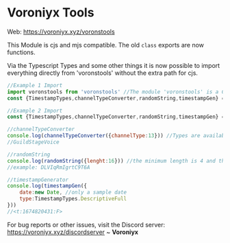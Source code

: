 # Voroniyx Tools
Web: https://voroniyx.xyz/voronstools

This Module is cjs and mjs compatible.
The old `class` exports are now functions.

Via the Typescript Types and some other things it is now possible to import everything directly from 'voronstools' without the extra path for cjs.
```js
//Example 1 Import
import voronstools from 'voronstools' //The module 'voronstools' is a CommonJS module that may not support all module.exports as named exports.
const {TimestampTypes,channelTypeConverter,randomString,timestampGen} = voronstools

//Example 2 Import
const {TimestampTypes,channelTypeConverter,randomString,timestampGen} = require('voronstools')

//channelTypeConverter
console.log(channelTypeConverter({channelType:13})) //Types are available via Intellisense 
//GuildStageVoice

//randomString
console.log(randomString({lenght:16})) //the minimum length is 4 and the maximum length is 46
//example: DLVIqRmIgrtC9T6A

//timestampGenerator
console.log(timestampGen({
    date:new Date, //only a sample date
    type:TimestampTypes.DescriptiveFull 
}))
//<t:1674820431:F>
```

For bug reports or other issues, visit the Discord server: https://voroniyx.xyz/discordserver
~ **Voroniyx**
